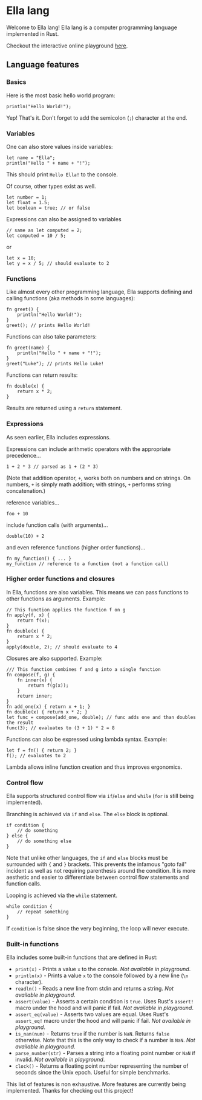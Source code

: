 # Ella lang

Welcome to Ella lang! Ella lang is a computer programming language implemented in Rust.

Checkout the interactive online playground [here](https://lukechu10.github.io/ellalang-playground/).

## Language features

### Basics

Here is the most basic hello world program:
```
println("Hello World!");
```
Yep! That's it. Don't forget to add the semicolon (`;`) character at the end.

### Variables

One can also store values inside variables:
```
let name = "Ella";
println("Hello " + name + "!");
```
This should print `Hello Ella!` to the console.

Of course, other types exist as well.
```
let number = 1;
let float = 1.5;
let boolean = true; // or false
```

Expressions can also be assigned to variables
```
// same as let computed = 2;
let computed = 10 / 5;
```
or
```
let x = 10;
let y = x / 5; // should evaluate to 2
```

### Functions

Like almost every other programming language, Ella supports defining and calling functions (aka methods in some languages):
```
fn greet() {
    println("Hello World!");
}
greet(); // prints Hello World!
```
Functions can also take parameters:
```
fn greet(name) {
    println("Hello " + name + "!");
}
greet("Luke"); // prints Hello Luke!
```
Functions can return results:
```
fn double(x) {
    return x * 2;
}
```
Results are returned using a `return` statement.

### Expressions

As seen earlier, Ella includes expressions.

Expressions can include arithmetic operators with the appropriate precedence...
```
1 + 2 * 3 // parsed as 1 + (2 * 3)
```
(Note that addition operator, `+`, works both on numbers and on strings. On numbers, `+` is simply math addition; with strings, `+` performs string concatenation.)

reference variables...
```
foo + 10
```
include function calls (with arguments)...
```
double(10) + 2
```
and even reference functions (higher order functions)...
```
fn my_function() { ... }
my_function // reference to a function (not a function call)
```

### Higher order functions and closures

In Ella, functions are also variables. This means we can pass functions to other functions as arguments. Example:
```
// This function applies the function f on g
fn apply(f, x) {
    return f(x);
}
fn double(x) {
    return x * 2;
}
apply(double, 2); // should evaluate to 4
```

Closures are also supported. Example:
```
/// This function combines f and g into a single function
fn compose(f, g) {
    fn inner(x) {
        return f(g(x));
    }
    return inner;
}
fn add_one(x) { return x + 1; }
fn double(x) { return x * 2; }
let func = compose(add_one, double); // func adds one and than doubles the result
func(3); // evaluates to (3 + 1) * 2 = 8
```

Functions can also be expressed using lambda syntax. Example:
```
let f = fn() { return 2; }
f(); // evaluates to 2
```
Lambda allows inline function creation and thus improves ergonomics.

### Control flow

Ella supports structured control flow via `if`/`else` and `while` (`for` is still being implemented).

Branching is achieved via `if` and `else`. The `else` block is optional.
```
if condition {
    // do something
} else {
    // do something else
}
```
Note that unlike other languages, the `if` and `else` blocks must be surrounded with `{` and `}` brackets. This prevents the infamous "goto fail" incident as well as not requiring parenthesis around the condition. It is more aesthetic and easier to differentiate between control flow statements and function calls.

Looping is achieved via the `while` statement.
```
while condition {
    // repeat something
}
```
If `condition` is false since the very beginning, the loop will never execute.

### Built-in functions

Ella includes some built-in functions that are defined in Rust:

* `print(x)` - Prints a value `x` to the console. *Not available in playground*.
* `println(x)` - Prints a value `x` to the console followed by a new line (`\n` character).
* `readln()` - Reads a new line from stdin and returns a string. *Not available in playground*.
* `assert(value)` - Asserts a certain condition is `true`. Uses Rust's `assert!` macro under the hood and will panic if fail. *Not available in playground*.
* `assert_eq(value)` - Asserts two values are equal. Uses Rust's `assert_eq!` macro under the hood and will panic if fail. *Not available in playground*.
* `is_nan(num)` - Returns `true` if the number is `NaN`. Returns `false` otherwise. Note that this is the only way to check if a number is `NaN`. *Not available in playground*.
* `parse_number(str)` - Parses a string into a floating point number or `NaN` if invalid. *Not available in playground*.
* `clock()` - Returns a floating point number representing the number of seconds since the Unix epoch. Useful for simple benchmarks.

This list of features is non exhaustive. More features are currently being implemented. Thanks for checking out this project!

